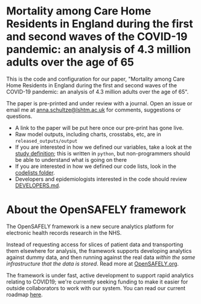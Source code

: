 # Mortality among Care Home Residents in England during the first and second waves of the COVID-19 pandemic: an analysis of 4.3 million adults over the age of 65

This is the code and configuration for our paper, "Mortality among Care Home Residents in England during the first and second waves of the COVID-19 pandemic: an analysis of 4.3 million adults over the age of 65". 

The paper is pre-printed and under review with a journal. Open an issue or email me at anna.schultze@lshtm.ac.uk for comments, suggestions or questions.  

* A link to the paper will be put here once our pre-print has gone live. 
* Raw model outputs, including charts, crosstabs, etc, are in `released_outputs/output`
* If you are interested in how we defined our variables, take a look at the [study definition](analysis/study_definition.py); this is written in `python`, but non-programmers should be able to understand what is going on there
* If you are interested in how we defined our code lists, look in the [codelists folder](./codelists/).
* Developers and epidemiologists interested in the code should review
[DEVELOPERS.md](./docs/DEVELOPERS.md).

# About the OpenSAFELY framework

The OpenSAFELY framework is a new secure analytics platform for
electronic health records research in the NHS.

Instead of requesting access for slices of patient data and
transporting them elsewhere for analysis, the framework supports
developing analytics against dummy data, and then running against the
real data *within the same infrastructure that the data is stored*.
Read more at [OpenSAFELY.org](https://opensafely.org).

The framework is under fast, active development to support rapid
analytics relating to COVID19; we're currently seeking funding to make
it easier for outside collaborators to work with our system.  You can
read our current roadmap [here](ROADMAP.md).
